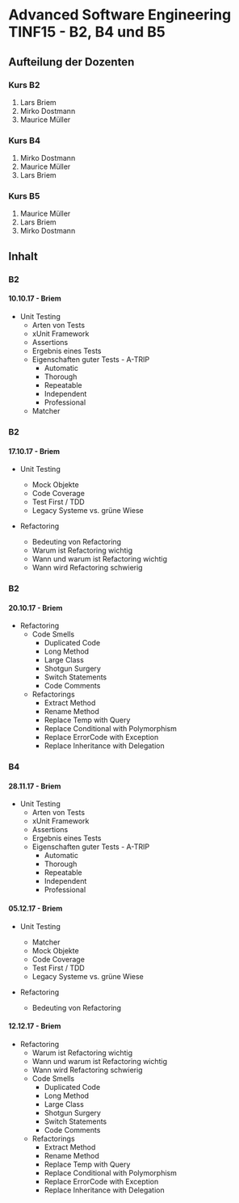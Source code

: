 # Advanced Software Engineering TINF15 - B2, B4 und B5
## Aufteilung der Dozenten
### Kurs B2
1. Lars Briem
1. Mirko Dostmann
1. Maurice Müller

### Kurs B4
1. Mirko Dostmann
1. Maurice Müller
1. Lars Briem

### Kurs B5
1. Maurice Müller
1. Lars Briem
1. Mirko Dostmann

## Inhalt
### B2
#### 10.10.17 - Briem
* Unit Testing
  * Arten von Tests
  * xUnit Framework
  * Assertions
  * Ergebnis eines Tests
  * Eigenschaften guter Tests - A-TRIP
    * Automatic
    * Thorough
    * Repeatable
    * Independent
    * Professional
  * Matcher
### B2
#### 17.10.17 - Briem
* Unit Testing
  * Mock Objekte
  * Code Coverage
  * Test First / TDD
  * Legacy Systeme vs. grüne Wiese

* Refactoring
  * Bedeuting von Refactoring
  * Warum ist Refactoring wichtig
  * Wann und warum ist Refactoring wichtig
  * Wann wird Refactoring schwierig

### B2
#### 20.10.17 - Briem
* Refactoring
  * Code Smells
    * Duplicated Code
    * Long Method
    * Large Class
    * Shotgun Surgery
    * Switch Statements
    * Code Comments
  * Refactorings
    * Extract Method
    * Rename Method
    * Replace Temp with Query
    * Replace Conditional with Polymorphism
    * Replace ErrorCode with Exception
    * Replace Inheritance with Delegation

### B4
#### 28.11.17 - Briem
* Unit Testing
  * Arten von Tests
  * xUnit Framework
  * Assertions
  * Ergebnis eines Tests
  * Eigenschaften guter Tests - A-TRIP
    * Automatic
    * Thorough
    * Repeatable
    * Independent
    * Professional
#### 05.12.17 - Briem
* Unit Testing
  * Matcher
  * Mock Objekte
  * Code Coverage
  * Test First / TDD
  * Legacy Systeme vs. grüne Wiese

* Refactoring
  * Bedeuting von Refactoring

#### 12.12.17 - Briem
+ Refactoring
  * Warum ist Refactoring wichtig
  * Wann und warum ist Refactoring wichtig
  * Wann wird Refactoring schwierig
  * Code Smells
    * Duplicated Code
    * Long Method
    * Large Class
    * Shotgun Surgery
    * Switch Statements
    * Code Comments
  * Refactorings
    * Extract Method
    * Rename Method
    * Replace Temp with Query
    * Replace Conditional with Polymorphism
    * Replace ErrorCode with Exception
    * Replace Inheritance with Delegation

